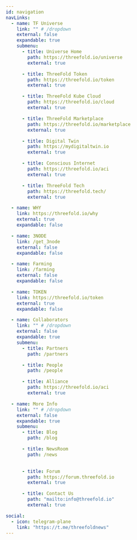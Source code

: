 ```yaml
---
id: navigation
navLinks:
  - name: TF Universe
    link: "" # /dropdown
    external: false
    expandable: true
    submenu:
      - title: Universe Home
        path: https://threefold.io/universe
        external: true

      - title: ThreeFold Token
        path: https://threefold.io/token
        external: true

      - title: ThreeFold Kube Cloud
        path: https://threefold.io/cloud
        external: true

      - title: ThreeFold Marketplace
        path: https://threefold.io/marketplace
        external: true

      - title: Digital Twin
        path: https://mydigitaltwin.io
        external: true

      - title: Conscious Internet
        path: https://threefold.io/aci
        external: true

      - title: ThreeFold Tech
        path: https://threefold.tech/
        external: true

  - name: WHY
    link: https://threefold.io/why
    external: true
    expandable: false

  - name: 3NODE
    link: /get_3node
    external: false
    expandable: false

  - name: Farming
    link: /farming
    external: false
    expandable: false

  - name: TOKEN
    link: https://threefold.io/token
    external: true
    expandable: false

  - name: Collaborators
    link: "" # /dropdown
    external: false
    expandable: true
    submenu:
      - title: Partners
        path: /partners

      - title: People
        path: /people      

      - title: Alliance
        path: https://threefold.io/aci
        external: true

  - name: More Info
    link: "" # /dropdown
    external: false
    expandable: true
    submenu:
      - title: Blog
        path: /blog

      - title: NewsRoom
        path: /news
        

      - title: Forum
        path: https://forum.threefold.io
        external: true

      - title: Contact Us
        path: "mailto:info@threefold.io"
        external: true

social:
  - icon: telegram-plane
    link: "https://t.me/threefoldnews"
---
```



<!--   - name: PARTICIPATE
    link: "" # /dropdown
    external: false
    expandable: true
    submenu:
      - title: Start Farming
        path: /get_3node
        

      - title: Buy the Token
        path: https://threefold.io/token
        external: true

      - title: Test the Cloud
        path: https://threefold.io/cloud
        external: true

      - title: Try the Marketplace
        path: https://threefold.io/marketplace
        external: true

      - title: Build with the SDK
        path: https://sdk.threefold.io/
        external: true


  - name: LEARN
    link: "" # /dropdown
    external: false
    expandable: true
    submenu:
      - title: ThreeFold Grid
        path: /about
        
      - title: What is TFT?
        path: https://threefold.io/token
        external: true

      - title: Live Capacity
        path: https://explorer.threefold.io/
        external: true

      - title: What is the Internet?
        path: https://info.threefold.io/info/threefold#/threefold__grid_intro
        external: true
      
      - title: Planet Positive
        path: /blog/post/threefold_regenerates/      

      - title: Peer-to-Peer
        path: /blog/post/what_is_peer_to_peer/

      - title: Data Sovereignty
        path: /blog/post/threefold_data_sovereignty/
        
      - title: ThreeFold Glossary
        path: https://threefold.io/info/threefold#/threefold__defs
        external: true -->
